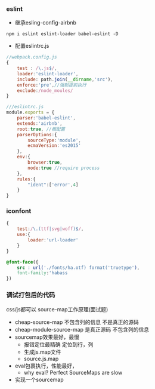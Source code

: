 ### eslint
* 继承esling-config-airbnb

```
npm i eslint eslint-loader babel-eslint -D
```
* 配置eslintrc.js
```javascript
//webpack.config.js
{
    test : /\.js$/,
    loader:'eslint-loader',
    include: path.join(__dirname,'src'),
    enforce:'pre',//强制提前执行
    exclude:/node_moules/
}

///eslintrc.js
module.exports = {
    parser:'babel-eslint',
    extends:'airbnb',
    root:true, //根配置
    parserOptions:{
        sourceType:'module',
        ecmaVersion:'es2015'
    },
    env:{
        browser:true,
        node:true //require process
    },
    rules:{
        "ident":['error',4]
    }
}
```
### iconfont
```javascript
{
    test:/\.(ttf|svg|woff)$/,
    use:{
        loader:'url-loader'
    }
}
```
```css
@font-face({
    src : url('./fonts/ha.otf) format('truetype'),
    font-family:'habass
})
```

### 调试打包后的代码
css/js都可以
source-map工作原理(面试题)
* cheap-source-map
    不包含列的信息
    不是真正的源码
* cheap-module-source-map
    是真正源码
    不包含列的信息
* sourcemap效果最好，最慢
    * 报错定位最精确
        定位到行，列
    * 生成js.map文件
    * source.js.map
* eval包裹执行，性能最好，
    * why eval?
    Perfect SourceMaps are slow
* 实现一个sourcemap